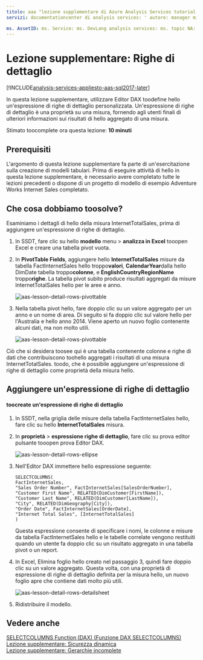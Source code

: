 ```yaml
---
titolo: aaa "lezione supplementare di Azure Analysis Services tutorial: righe di dettaglio | Descrizione di "Microsoft Docs: viene descritto come toocreate un espressione di righe di dettaglio in hello Azure Analysis Services tutorial.
servizi: documentationcenter di analysis services: ' autore: manager minewiskan: erikre editor: ' tag: '

ms. AssetID: ms. Service: ms. DevLang analysis services: ms. topic NA: ms. tgt_pltfrm get-started-article: Workload NA: ms. date na: author 26/05/2017: owend
---
```

# <a name="supplemental-lesson---detail-rows"></a>Lezione supplementare: Righe di dettaglio

[!INCLUDE[analysis-services-appliesto-aas-sql2017-later](../../../includes/analysis-services-appliesto-aas-sql2017-later.md)]

In questa lezione supplementare, utilizzare Editor DAX toodefine hello un'espressione di righe di dettaglio personalizzata. Un'espressione di righe di dettaglio è una proprietà su una misura, fornendo agli utenti finali di ulteriori informazioni sui risultati di hello aggregato di una misura. 
  
Stimato toocomplete ora questa lezione: **10 minuti**  
  
## <a name="prerequisites"></a>Prerequisiti  
L'argomento di questa lezione supplementare fa parte di un'esercitazione sulla creazione di modelli tabulari. Prima di eseguire attività di hello in questa lezione supplementare, è necessario avere completato tutte le lezioni precedenti o dispone di un progetto di modello di esempio Adventure Works Internet Sales completato.  
  
## <a name="what-do-we-need-toosolve"></a>Che cosa dobbiamo toosolve?
Esaminiamo i dettagli di hello della misura InternetTotalSales, prima di aggiungere un'espressione di righe di dettaglio.

1.  In SSDT, fare clic su hello **modello** menu > **analizza in Excel** tooopen Excel e creare una tabella pivot vuota.
  
2.  In **PivotTable Fields**, aggiungere hello **InternetTotalSales** misure da tabella FactInternetSales hello troppo**valori**, **CalendarYear**dalla hello DimDate tabella troppo**colonne**, e **EnglishCountryRegionName** troppo**righe**. La tabella pivot subito produce risultati aggregati da misure InternetTotalSales hello per le aree e anno. 

    ![aas-lesson-detail-rows-pivottable](../tutorials/media/aas-lesson-detail-rows-pivottable.png)

3. Nella tabella pivot hello, fare doppio clic su un valore aggregato per un anno e un nome di area. Di seguito si fa doppio clic sul valore hello per l'Australia e hello anno 2014. Viene aperto un nuovo foglio contenente alcuni dati, ma non molto utili.

    ![aas-lesson-detail-rows-pivottable](../tutorials/media/aas-lesson-detail-rows-sheet.png)
  
Ciò che si desidera toosee qui è una tabella contenente colonne e righe di dati che contribuiscono toohello aggregati i risultati di una misura InternetTotalSales. toodo, che è possibile aggiungere un'espressione di righe di dettaglio come proprietà della misura hello.

## <a name="add-a-detail-rows-expression"></a>Aggiungere un'espressione di righe di dettaglio

#### <a name="toocreate-a-detail-rows-expression"></a>toocreate un'espressione di righe di dettaglio 
  
1. In SSDT, nella griglia delle misure della tabella FactInternetSales hello, fare clic su hello **InternetTotalSales** misura. 

2. In **proprietà** > **espressione righe di dettaglio**, fare clic su prova editor pulsante tooopen prova Editor DAX.

    ![aas-lesson-detail-rows-ellipse](../tutorials/media/aas-lesson-detail-rows-ellipse.png)

3. Nell'Editor DAX immettere hello espressione seguente:

    ```
    SELECTCOLUMNS(
    FactInternetSales,
    "Sales Order Number", FactInternetSales[SalesOrderNumber],
    "Customer First Name", RELATED(DimCustomer[FirstName]),
    "Customer Last Name", RELATED(DimCustomer[LastName]),
    "City", RELATED(DimGeography[City]),
    "Order Date", FactInternetSales[OrderDate],
    "Internet Total Sales", [InternetTotalSales]
    )

    ```

    Questa espressione consente di specificare i nomi, le colonne e misure da tabella FactInternetSales hello e le tabelle correlate vengono restituiti quando un utente fa doppio clic su un risultato aggregato in una tabella pivot o un report.

4. In Excel, Elimina foglio hello creato nel passaggio 3, quindi fare doppio clic su un valore aggregato. Questa volta, con una proprietà di espressione di righe di dettaglio definita per la misura hello, un nuovo foglio apre che contiene dati molto più utili.

    ![aas-lesson-detail-rows-detailsheet](../tutorials/media/aas-lesson-detail-rows-detailsheet.png)

5. Ridistribuire il modello.

  
## <a name="see-also"></a>Vedere anche  
[SELECTCOLUMNS Function (DAX) (Funzione DAX SELECTCOLUMNS)](https://msdn.microsoft.com/library/mt761759.aspx)   
[Lezione supplementare: Sicurezza dinamica](../tutorials/aas-supplemental-lesson-dynamic-security.md)  
[Lezione supplementare: Gerarchie incomplete](../tutorials/aas-supplemental-lesson-ragged-hierarchies.md)  
